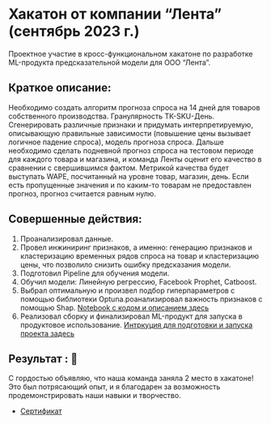 # Хакатон от компании “Лента” (сентябрь 2023 г.)
Проектное участие в кросс-функциональном хакатоне по разработке ML-продукта предсказательной модели для ООО “Лента”.

## **Краткое описание:**
Необходимо создать алгоритм прогноза спроса на 14 дней для товаров собственного производства. Гранулярность ТК-SKU-День. Сгенерировать различные признаки и
придумать интерпретируемую, описывающую правильные зависимости (повышение цены вызывает логичное падение спроса), модель прогноза спроса.  Дальше необходимо сделать подневной прогноз спроса на тестовом периоде для каждого товара и магазина, и команда Ленты оценит его качество в сравнении с свершившимся фактом. Метрикой качества будет выступать WAPE, посчитанный на уровне товар, магазин, день. Если есть пропущенные значения и по каким-то товарам не предоставлен прогноз, прогноз считается равным нулю.

## Совершенные действия:
1. Проанализировал данные.
2. Провел инжиниринг признаков, а именно: генерацию признаков и кластеризацию временных рядов спроса на товар и кластеризацию цены, что позволило снизить ошибку предсказания модели.
3. Подготовил Pipeline для обучения модели.
4. Обучил модели: Линейную регрессию, Facebook Prophet, Catboost.
5. Выбрал оптимальную и произвел подбор гиперпараметров с помощью библиотеки Optuna.роанализировал важность признаков с помощью Shap. [Notebook с кодом и описанием здесь](https://github.com/ThreeHundredsperSecond/Lenta_Hackathon/blob/main/Notebook/lenta_demand_forecast.ipynb)
6. Реализовал сборку и финализировал ML-продукт для запуска в продуктовое использование. [Интркуция для подготовки и запуска проекта задесь](https://github.com/ThreeHundredsperSecond/Lenta_Hackathon/tree/main/Docker)

## Результат : 🥈
С гордостью объявляю, что наша команда заняла 2 место в хакатоне! Это был потрясающий опыт, и я благодарен за возможность продемонстрировать наши навыки и творчество.
- [Сертификат](https://github.com/ThreeHundredsperSecond/images/blob/main/42.png)

